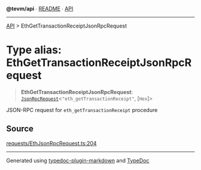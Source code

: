 **@tevm/api** ∙ [README](../README.md) ∙ [API](../API.md)

***

[API](../API.md) > EthGetTransactionReceiptJsonRpcRequest

# Type alias: EthGetTransactionReceiptJsonRpcRequest

> **EthGetTransactionReceiptJsonRpcRequest**: [`JsonRpcRequest`](JsonRpcRequest.md)\<`"eth_getTransactionReceipt"`, [`Hex`]\>

JSON-RPC request for `eth_getTransactionReceipt` procedure

## Source

[requests/EthJsonRpcRequest.ts:204](https://github.com/evmts/tevm-monorepo/blob/main/vm/api/src/requests/EthJsonRpcRequest.ts#L204)

***
Generated using [typedoc-plugin-markdown](https://www.npmjs.com/package/typedoc-plugin-markdown) and [TypeDoc](https://typedoc.org/)
